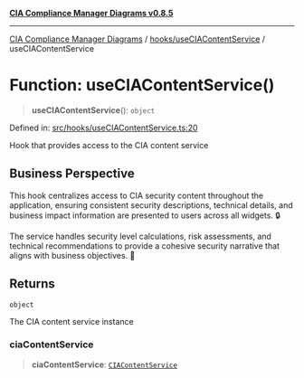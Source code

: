 [**CIA Compliance Manager Diagrams v0.8.5**](../../../README.md)

***

[CIA Compliance Manager Diagrams](../../../modules.md) / [hooks/useCIAContentService](../README.md) / useCIAContentService

# Function: useCIAContentService()

> **useCIAContentService**(): `object`

Defined in: [src/hooks/useCIAContentService.ts:20](https://github.com/Hack23/cia-compliance-manager/blob/3ae0301247f765ba03c8c0fe645db4718bb8af76/src/hooks/useCIAContentService.ts#L20)

Hook that provides access to the CIA content service

## Business Perspective

This hook centralizes access to CIA security content throughout the application,
ensuring consistent security descriptions, technical details, and business
impact information are presented to users across all widgets. 🔒

The service handles security level calculations, risk assessments, and technical
recommendations to provide a cohesive security narrative that aligns with
business objectives. 💼

## Returns

`object`

The CIA content service instance

### ciaContentService

> **ciaContentService**: [`CIAContentService`](../../../services/ciaContentService/classes/CIAContentService.md)
